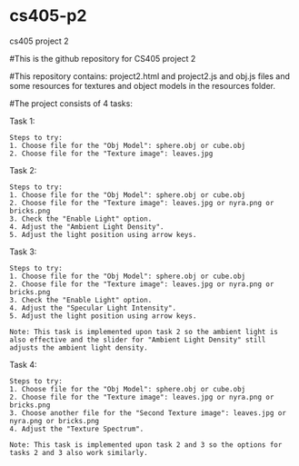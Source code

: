 # cs405-p2
cs405 project 2 


#This is the github repository for CS405 project 2

#This repository contains:
project2.html and project2.js and obj.js files and some resources for textures and object models in the resources folder.

#The project consists of 4 tasks:

Task 1:

    Steps to try: 
    1. Choose file for the "Obj Model": sphere.obj or cube.obj
    2. Choose file for the "Texture image": leaves.jpg 

Task 2:

    Steps to try: 
    1. Choose file for the "Obj Model": sphere.obj or cube.obj
    2. Choose file for the "Texture image": leaves.jpg or nyra.png or bricks.png
    3. Check the "Enable Light" option.
    4. Adjust the "Ambient Light Density".
    5. Adjust the light position using arrow keys.

    

Task 3: 

    Steps to try: 
    1. Choose file for the "Obj Model": sphere.obj or cube.obj
    2. Choose file for the "Texture image": leaves.jpg or nyra.png or bricks.png
    3. Check the "Enable Light" option.
    4. Adjust the "Specular Light Intensity".
    5. Adjust the light position using arrow keys.
    
    Note: This task is implemented upon task 2 so the ambient light is also effective and the slider for "Ambient Light Density" still adjusts the ambient light density.

Task 4: 

    Steps to try: 
    1. Choose file for the "Obj Model": sphere.obj or cube.obj
    2. Choose file for the "Texture image": leaves.jpg or nyra.png or bricks.png
    3. Choose another file for the "Second Texture image": leaves.jpg or nyra.png or bricks.png
    4. Adjust the "Texture Spectrum".

    Note: This task is implemented upon task 2 and 3 so the options for tasks 2 and 3 also work similarly.